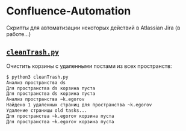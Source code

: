 # Confluence-Automation

Скрипты для автоматизации некоторых действий в Atlassian Jira (в работе...)

## [`cleanTrash.py`](https://github.com/kegorov99/Confluence-Automation/blob/main/cleanTrash.py)

Очистить корзины с удаленными постами из всех пространств:

```bash
$ python3 cleanTrash.py
Анализ пространства ds
Для пространства ds корзина пуста
Для пространства ds корзина пуста
Анализ пространства ~k.egorov
Найдено 1 удаленных страниц для пространства ~k.egorov
Удаление страницы old tasks...
Для пространства ~k.egorov корзина пуста
Для пространства ~k.egorov корзина пуста
```
